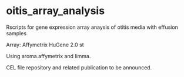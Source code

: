 # oitis_array_analysis
Rscripts for gene expression array anaysis of otitis media with effusion samples

Array: Affymetrix HuGene 2.0 st

Using aroma.affymetrix and limma.

CEL file repository and related publication to be announced.
